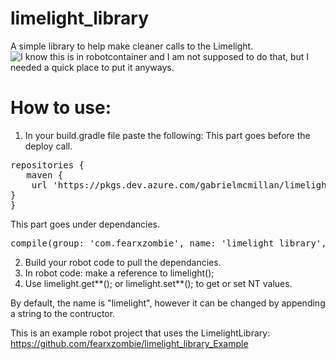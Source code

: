 # limelight_library
A simple library to help make cleaner calls to the Limelight.<br/>
![I know this is in robotcontainer and I am not supposed to do that, but I needed a quick place to put it anyways.](ex.gif)

# How to use:
1. In your build.gradle file paste the following:
This part goes before the deploy call.
<pre>
repositories {
   maven {
    url 'https://pkgs.dev.azure.com/gabrielmcmillan/limelight_library/_packaging/limelight_library_maven/maven/v1'
}
}
</pre>
This part goes under dependancies.
<pre>
compile(group: 'com.fearxzombie', name: 'limelight_library', version: 'unspecified')
</pre>
2. Build your robot code to pull the dependancies.
3. In robot code: make a reference to limelight(); 
4. Use limelight.get**(); or limelight.set**(); to get or set NT values.

By default, the name is "limelight", however it can be changed by appending a string to the contructor.

This is an example robot project that uses the LimelightLibrary: https://github.com/fearxzombie/limelight_library_Example
